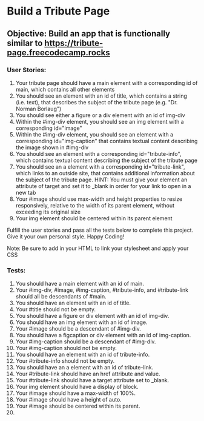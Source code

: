 # Build a Tribute Page
## Objective: Build an app that is functionally similar to https://tribute-page.freecodecamp.rocks

### User Stories:

1. Your tribute page should have a main element with a corresponding id of main, which contains all other elements
2. You should see an element with an id of title, which contains a string (i.e. text), that describes the subject of the tribute page (e.g. "Dr. Norman Borlaug")
3. You should see either a figure or a div element with an id of img-div
4. Within the #img-div element, you should see an img element with a corresponding id="image"
5. Within the #img-div element, you should see an element with a corresponding id="img-caption" that contains textual content describing the image shown in #img-div
6. You should see an element with a corresponding id="tribute-info", which contains textual content describing the subject of the tribute page
7. You should see an a element with a corresponding id="tribute-link", which links to an outside site, that contains additional information about the subject of the tribute page. HINT: You must give your element an attribute of target and set it to _blank in order for your link to open in a new tab
8. Your #image should use max-width and height properties to resize responsively, relative to the width of its parent element, without exceeding its original size
9. Your img element should be centered within its parent element

Fulfill the user stories and pass all the tests below to complete this project. Give it your own personal style. Happy Coding!

Note: Be sure to add <link rel="stylesheet" href="styles.css"> in your HTML to link your stylesheet and apply your CSS

### Tests:

1. You should have a main element with an id of main.
2. Your #img-div, #image, #img-caption, #tribute-info, and #tribute-link should all be descendants of #main.
3. You should have an element with an id of title.
4. Your #title should not be empty.
5. You should have a figure or div element with an id of img-div.
6. You should have an img element with an id of image.
7. Your #image should be a descendant of #img-div.
8. You should have a figcaption or div element with an id of img-caption.
9. Your #img-caption should be a descendant of #img-div.
10. Your #img-caption should not be empty.
11. You should have an element with an id of tribute-info.
12. Your #tribute-info should not be empty.
13. You should have an a element with an id of tribute-link.
14. Your #tribute-link should have an href attribute and value.
15. Your #tribute-link should have a target attribute set to _blank.
16. Your img element should have a display of block.
17. Your #image should have a max-width of 100%.
18. Your #image should have a height of auto.
19. Your #image should be centered within its parent.
20. 
